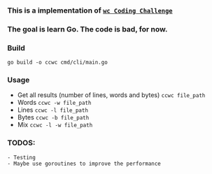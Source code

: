 ### This is a implementation of [`wc Coding Challenge`](https://codingchallenges.fyi/challenges/challenge-wc)

### The goal is learn Go. The code is bad, for now.

### Build
`go build -o ccwc cmd/cli/main.go`

### Usage
  - Get all results (number of lines, words and bytes)
    `ccwc file_path`
  - Words
    `ccwc -w file_path`
  - Lines
    `ccwc -l file_path`
  - Bytes
    `ccwc -b file_path`
  - Mix
    `ccwc -l -w file_path`

### TODOS:
    - Testing
    - Maybe use goroutines to improve the performance
